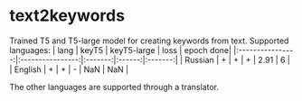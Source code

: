 # text2keywords
Trained T5 and T5-large model for creating keywords from text.
Supported languages:
| lang | keyT5 | keyT5-large | loss | epoch done|
|:----------------:|:----------------:|:-------:|:------:|:-------:|
| Russian | + | + | + | 2.91 | 6 |
| English | + | + | - | NaN | NaN |

The other languages are supported through a translator.
